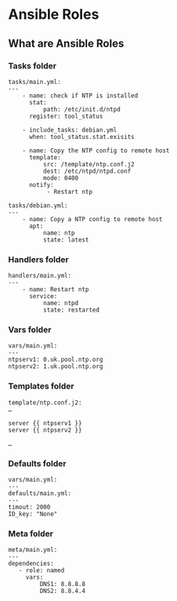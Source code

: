 # Ansible Roles

## What are Ansible Roles

### Tasks folder
```
tasks/main.yml:
---
    - name: check if NTP is installed
      stat:  
          path: /etc/init.d/ntpd
      register: tool_status

    - include_tasks: debian.yml 
      when: tool_status.stat.exisits

    - name: Copy the NTP config to remote host 
      template: 
          src: /template/ntp.conf.j2
          dest: /etc/ntpd/ntpd.conf
          mode: 0400
      notify: 
           - Restart ntp

tasks/debian.yml:
---
    - name: Copy a NTP config to remote host 
      apt: 
          name: ntp
          state: latest

```
### Handlers folder
```
handlers/main.yml:
---
    - name: Restart ntp
      service: 
          name: ntpd
          state: restarted
```
### Vars folder
```
vars/main.yml:
---
ntpserv1: 0.uk.pool.ntp.org
ntpserv2: 1.uk.pool.ntp.org
```
### Templates folder
```
template/ntp.conf.j2:
…

server {{ ntpserv1 }}
server {{ ntpserv2 }}

…
```
### Defaults folder
```
vars/main.yml:
---
defaults/main.yml:
---
timout: 2000
ID_key: "None"
```
### Meta folder
```
meta/main.yml:
---
dependencies:
   - role: named
     vars:
         DNS1: 8.8.8.8
         DNS2: 8.8.4.4
```

